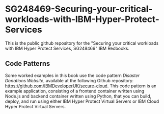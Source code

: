 # SG248469-Securing-your-critical-workloads-with-IBM-Hyper-Protect-Services
This is the public github repository for the "Securing your critical workloads with IBM Hyper Protect Services, SG248469" IBM Redbooks.

## Code Patterns

Some worked examples in this book use the code pattern *Disaster Donations Website*, available at the following Github repository: https://github.com/IBMDeveloperUK/secure-cloud. This code pattern is an example application, consisting of a frontend container written using Node.js and backend container written using Python, that you can build, deploy, and run using either IBM Hyper Protect Virtual Servers or IBM Cloud Hyper Protect Virtual Servers.
